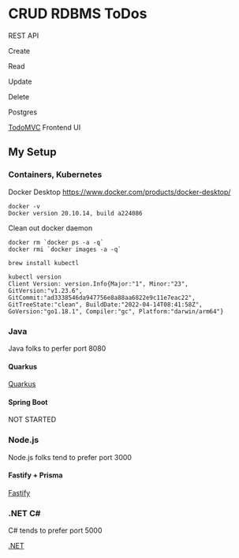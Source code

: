 # CRUD RDBMS ToDos

REST API

Create

Read

Update

Delete

Postgres

[TodoMVC](https://todomvc.com/) Frontend UI


## My Setup

### Containers, Kubernetes

Docker Desktop
https://www.docker.com/products/docker-desktop/

```
docker -v
Docker version 20.10.14, build a224086
```

Clean out docker daemon

```
docker rm `docker ps -a -q`
docker rmi `docker images -a -q`
```

```
brew install kubectl
```

```
kubectl version
Client Version: version.Info{Major:"1", Minor:"23", GitVersion:"v1.23.6", GitCommit:"ad3338546da947756e8a88aa6822e9c11e7eac22", GitTreeState:"clean", BuildDate:"2022-04-14T08:41:58Z", GoVersion:"go1.18.1", Compiler:"gc", Platform:"darwin/arm64"}
```

### Java

Java folks to perfer port 8080

#### Quarkus 

  [Quarkus](https://github.com/burrsutter/todo-apps/blob/main/quarkus.md)

#### Spring Boot

  NOT STARTED

### Node.js

Node.js folks tend to prefer port 3000

#### Fastify + Prisma

  [Fastify](https://github.com/burrsutter/todo-apps/blob/main/nodejs-fastify.md)

### .NET C#

C# tends to prefer port 5000

  [.NET](https://github.com/burrsutter/todo-apps/blob/main/dotnet.md)